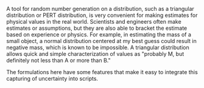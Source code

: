 A tool for random number generation on a distribution, such as a triangular distribution or PERT distribution, is very convenient for making estimates for physical values in the real world. Scientists and engineers often make estimates or assumptions, but they are also able to bracket the estimate based on experience or physics. For example, in estimating the mass of a small object, a normal distribution centered at my best guess could result in negative mass, which is known to be impossible. A triangular distribution allows quick and simple characterization of values as "probably M, but definitely not less than A or more than B." 

The formulations here have some features that make it easy to integrate this capturing of uncertainty into scripts.
